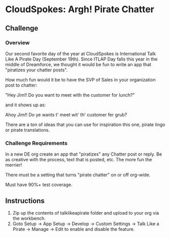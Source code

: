 CloudSpokes: Argh! Pirate Chatter
=============

Challenge
-------

### Overview

Our second favorite day of the year at CloudSpokes is International Talk Like A Pirate Day (September 19th). Since ITLAP Day falls this year in the middle of Dreamforce, we thought it would be fun to write an app that "piratizes your chatter posts". 

How much fun would it be to have the SVP of Sales in your organization post to chatter:

  "Hey Jim!! Do you want to meet with the customer for lunch?"

and it shows up as:

  Ahoy Jim!! Do ye wants t' meet wit' th' customer fer grub?

There are a ton of ideas that you can use for inspiration this one, pirate lingo or pirate translations. 

### Challenge Requirements

In a new DE org create an app that "piratizes" any Chatter post or reply. Be as creative with the process, text that is posted, etc. The more fun the merrier!

There must be a setting that turns "pirate chatter" on or off org-wide.

Must have 90%+ test coverage.

Instructions
-------

1. Zip up the contents of talklikeapirate folder and upload to your org via the workbench.
2. Goto Setup -> App Setup -> Develop -> Custom Settings -> Talk Like a Pirate -> Manage -> Edit to enable and disable the feature.